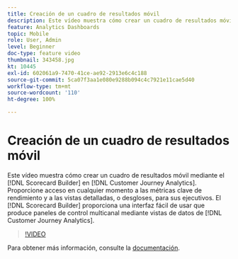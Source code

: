 ```yaml
---
title: Creación de un cuadro de resultados móvil
description: Este vídeo muestra cómo crear un cuadro de resultados móvil mediante el Generador de cuadros de resultados en Customer Journey Analytics. Proporcione acceso en cualquier momento a las métricas clave de rendimiento y a las vistas detalladas, o desgloses, para sus ejecutivos. El Generador de cuadros de resultados proporciona una interfaz fácil de usar que produce paneles de control de varios canales mediante las vistas de datos de Customer Journey Analytics.
feature: Analytics Dashboards
topic: Mobile
role: User, Admin
level: Beginner
doc-type: feature video
thumbnail: 343458.jpg
kt: 10445
exl-id: 602061a9-7470-41ce-ae92-2913e6c4c188
source-git-commit: 5ca07f3aa1e080e9288b094c4c7921e11cae5d40
workflow-type: tm+mt
source-wordcount: '110'
ht-degree: 100%

---
```


# Creación de un cuadro de resultados móvil

Este vídeo muestra cómo crear un cuadro de resultados móvil mediante el [!DNL Scorecard Builder] en [!DNL Customer Journey Analytics]. Proporcione acceso en cualquier momento a las métricas clave de rendimiento y a las vistas detalladas, o desgloses, para sus ejecutivos. El [!DNL Scorecard Builder] proporciona una interfaz fácil de usar que produce paneles de control multicanal mediante vistas de datos de [!DNL Customer Journey Analytics].

>[!VIDEO](https://video.tv.adobe.com/v/3409728/?quality=12&learn=on&captions=spa)

Para obtener más información, consulte la [documentación](https://experienceleague.adobe.com/docs/analytics-platform/using/cja-dashboards/create-scorecard.html?lang=es).